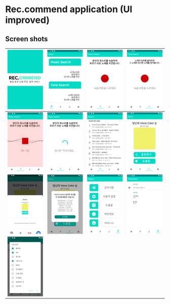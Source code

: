 # Rec.commend application (UI improved)

## Screen shots


![](./screenshot/start.png)|![](./screenshot/home.png)|![](./screenshot/music_search.png)|![](./screenshot/tune_search.png)
--|--|--|--
![](./screenshot/search1.png)|![](./screenshot/search2.png)|![](./screenshot/result.png)|![](./screenshot/voice_color.png)
![](./screenshot/share.png)|![](./screenshot/timbre.png)|![](./screenshot/option.png)|![](./screenshot/preference1.png)
![](./screenshot/preference2.png)|||